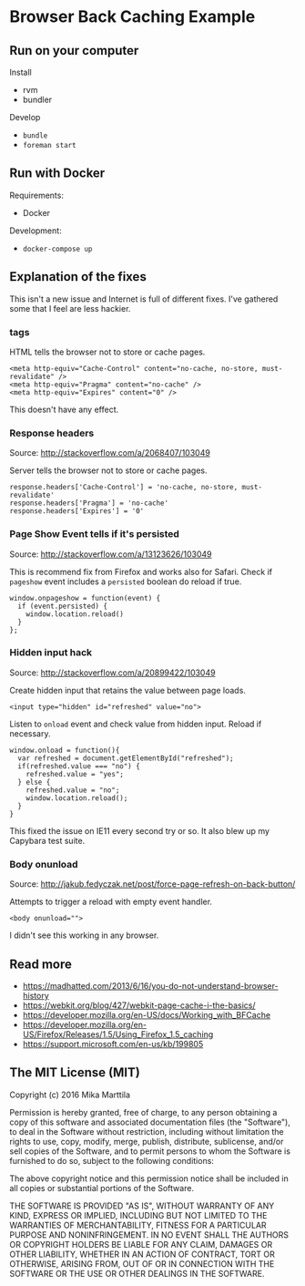 # Browser Back Caching Example

## Run on your computer

Install

 * rvm
 * bundler

Develop

 * `bundle`
 * `foreman start`

## Run with Docker

Requirements:

 * Docker

Development:

 * `docker-compose up`

## Explanation of the fixes

This isn't a new issue and Internet is full of different fixes. I've gathered some that I feel are less hackier.

### <META> tags

HTML tells the browser not to store or cache pages.

```
<meta http-equiv="Cache-Control" content="no-cache, no-store, must-revalidate" />
<meta http-equiv="Pragma" content="no-cache" />
<meta http-equiv="Expires" content="0" />
```

This doesn't have any effect.

### Response headers

Source: http://stackoverflow.com/a/2068407/103049

Server tells the browser not to store or cache pages.

```
response.headers['Cache-Control'] = 'no-cache, no-store, must-revalidate'
response.headers['Pragma'] = 'no-cache'
response.headers['Expires'] = '0'
```

### Page Show Event tells if it's persisted

Source: http://stackoverflow.com/a/13123626/103049

This is recommend fix from Firefox and works also for Safari. Check if `pageshow` event includes a `persisted` boolean do reload if true.

```
window.onpageshow = function(event) {
  if (event.persisted) {
    window.location.reload()
  }
};
```

### Hidden input hack

Source: http://stackoverflow.com/a/20899422/103049

Create hidden input that retains the value between page loads.

```
<input type="hidden" id="refreshed" value="no">
```

Listen to `onload` event and check value from hidden input. Reload if necessary.

```
window.onload = function(){
  var refreshed = document.getElementById("refreshed");
  if(refreshed.value === "no") {
    refreshed.value = "yes";
  } else {
    refreshed.value = "no";
    window.location.reload();
  }
}
```

This fixed the issue on IE11 every second try or so. It also blew up my Capybara test suite.

### Body onunload

Source: http://jakub.fedyczak.net/post/force-page-refresh-on-back-button/

Attempts to trigger a reload with empty event handler.

```
<body onunload="">
```

I didn't see this working in any browser.

## Read more

 * https://madhatted.com/2013/6/16/you-do-not-understand-browser-history
 * https://webkit.org/blog/427/webkit-page-cache-i-the-basics/
 * https://developer.mozilla.org/en-US/docs/Working_with_BFCache
 * https://developer.mozilla.org/en-US/Firefox/Releases/1.5/Using_Firefox_1.5_caching
 * https://support.microsoft.com/en-us/kb/199805

## The MIT License (MIT)

Copyright (c) 2016 Mika Marttila

Permission is hereby granted, free of charge, to any person obtaining a copy of this software and associated documentation files (the "Software"), to deal in the Software without restriction, including without limitation the rights to use, copy, modify, merge, publish, distribute, sublicense, and/or sell copies of the Software, and to permit persons to whom the Software is furnished to do so, subject to the following conditions:

The above copyright notice and this permission notice shall be included in all copies or substantial portions of the Software.

THE SOFTWARE IS PROVIDED "AS IS", WITHOUT WARRANTY OF ANY KIND, EXPRESS OR IMPLIED, INCLUDING BUT NOT LIMITED TO THE WARRANTIES OF MERCHANTABILITY, FITNESS FOR A PARTICULAR PURPOSE AND NONINFRINGEMENT. IN NO EVENT SHALL THE AUTHORS OR COPYRIGHT HOLDERS BE LIABLE FOR ANY CLAIM, DAMAGES OR OTHER LIABILITY, WHETHER IN AN ACTION OF CONTRACT, TORT OR OTHERWISE, ARISING FROM, OUT OF OR IN CONNECTION WITH THE SOFTWARE OR THE USE OR OTHER DEALINGS IN THE SOFTWARE.
